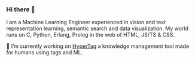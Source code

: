 ### Hi there 👋
I am a Machine Learning Engineer experienced in vision and text representation learning, semantic search and data visualization.
My world runs on C, Python, Erlang, Prolog in the web of HTML, JS/TS & CSS.

🔭 I’m currently working on [HyperTag](https://github.com/SeanPedersen/HyperTag) a knowledge management tool made for humans using tags and ML.

<!--
**SeanPedersen/SeanPedersen** is a ✨ _special_ ✨ repository because its `README.md` (this file) appears on your GitHub profile.

Here are some ideas to get you started:

- 🔭 I’m currently working on ...
- 🌱 I’m currently learning ...
- 👯 I’m looking to collaborate on ...
- 🤔 I’m looking for help with ...
- 💬 Ask me about ...
- 📫 How to reach me: ...
- 😄 Pronouns: ...
- ⚡ Fun fact: ...
-->

